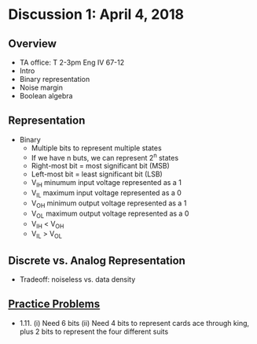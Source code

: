 # Discussion 1: April 4, 2018
## Overview
* TA office: T 2-3pm Eng IV 67-12
* Intro
* Binary representation
* Noise margin
* Boolean algebra
## Representation
* Binary 
  * Multiple bits to represent multiple states
  * If we have n buts, we can represent 2<sup>n</sup> states
  * Right-most bit = most significant bit (MSB)
  * Left-most bit = least significant bit (LSB)
  * V<sub>IH</sub> minumum input voltage represented as a 1
  * V<sub>IL</sub> maximum input voltage represented as a 0
  * V<sub>OH</sub> minimum output voltage represented as a 1
  * V<sub>OL</sub> maximum output voltage represented as a 0
  * V<sub>IH</sub> < V<sub>OH</sub>
  * V<sub>IL</sub> > V<sub>OL</sub>
## Discrete vs. Analog Representation
* Tradeoff: noiseless vs. data density
## [Practice Problems](practiceProblems/week1.pdf)
* 1.11. (i) Need 6 bits (ii) Need 4 bits to represent cards ace through king, plus 2 bits to represent the four different suits
